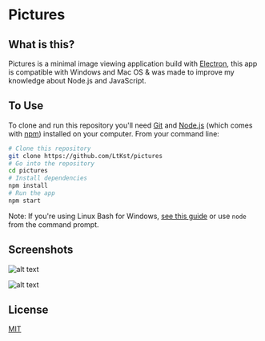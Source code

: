 # Pictures

## What is this?

Pictures is a minimal image viewing application build with [Electron](https://electronjs.org), this app is compatible with Windows and Mac OS & was made to improve my knowledge about Node.js and JavaScript.

## To Use

To clone and run this repository you'll need [Git](https://git-scm.com) and [Node.js](https://nodejs.org/en/download/) (which comes with [npm](http://npmjs.com)) installed on your computer. From your command line:

```bash
# Clone this repository
git clone https://github.com/LtKst/pictures
# Go into the repository
cd pictures
# Install dependencies
npm install
# Run the app
npm start
```

Note: If you're using Linux Bash for Windows, [see this guide](https://www.howtogeek.com/261575/how-to-run-graphical-linux-desktop-applications-from-windows-10s-bash-shell/) or use `node` from the command prompt.

## Screenshots

![alt text](https://i.imgur.com/u46D8m1.gif "Pictures Demo")

![alt text](https://i.imgur.com/7rKdbSV.png "Pictures Screenshot")

## License
[MIT](LICENSE)
